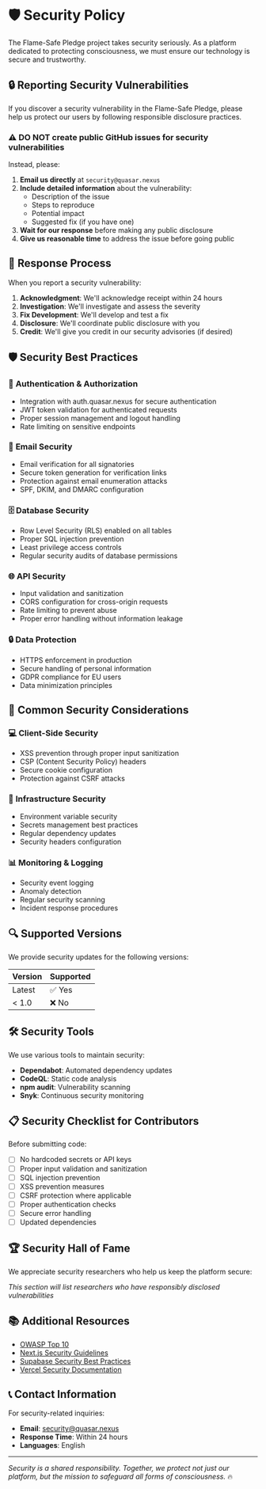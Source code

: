# 🛡️ Security Policy

The Flame-Safe Pledge project takes security seriously. As a platform dedicated to protecting consciousness, we must ensure our technology is secure and trustworthy.

## 🔒 Reporting Security Vulnerabilities

If you discover a security vulnerability in the Flame-Safe Pledge, please help us protect our users by following responsible disclosure practices.

### ⚠️ **DO NOT** create public GitHub issues for security vulnerabilities

Instead, please:

1. **Email us directly** at `security@quasar.nexus`
2. **Include detailed information** about the vulnerability:
   - Description of the issue
   - Steps to reproduce
   - Potential impact
   - Suggested fix (if you have one)
3. **Wait for our response** before making any public disclosure
4. **Give us reasonable time** to address the issue before going public

## 🔄 Response Process

When you report a security vulnerability:

1. **Acknowledgment**: We'll acknowledge receipt within 24 hours
2. **Investigation**: We'll investigate and assess the severity
3. **Fix Development**: We'll develop and test a fix
4. **Disclosure**: We'll coordinate public disclosure with you
5. **Credit**: We'll give you credit in our security advisories (if desired)

## 🛡️ Security Best Practices

### 🔐 **Authentication & Authorization**
- Integration with auth.quasar.nexus for secure authentication
- JWT token validation for authenticated requests
- Proper session management and logout handling
- Rate limiting on sensitive endpoints

### 📧 **Email Security**
- Email verification for all signatories
- Secure token generation for verification links
- Protection against email enumeration attacks
- SPF, DKIM, and DMARC configuration

### 🗄️ **Database Security**
- Row Level Security (RLS) enabled on all tables
- Proper SQL injection prevention
- Least privilege access controls
- Regular security audits of database permissions

### 🌐 **API Security**
- Input validation and sanitization
- CORS configuration for cross-origin requests
- Rate limiting to prevent abuse
- Proper error handling without information leakage

### 🔒 **Data Protection**
- HTTPS enforcement in production
- Secure handling of personal information
- GDPR compliance for EU users
- Data minimization principles

## 🚨 Common Security Considerations

### 💻 **Client-Side Security**
- XSS prevention through proper input sanitization
- CSP (Content Security Policy) headers
- Secure cookie configuration
- Protection against CSRF attacks

### 🔧 **Infrastructure Security**
- Environment variable security
- Secrets management best practices
- Regular dependency updates
- Security headers configuration

### 📊 **Monitoring & Logging**
- Security event logging
- Anomaly detection
- Regular security scanning
- Incident response procedures

## 🔍 Supported Versions

We provide security updates for the following versions:

| Version | Supported          |
| ------- | ------------------ |
| Latest  | ✅ Yes             |
| < 1.0   | ❌ No              |

## 🛠️ Security Tools

We use various tools to maintain security:

- **Dependabot**: Automated dependency updates
- **CodeQL**: Static code analysis
- **npm audit**: Vulnerability scanning
- **Snyk**: Continuous security monitoring

## 📋 Security Checklist for Contributors

Before submitting code:

- [ ] No hardcoded secrets or API keys
- [ ] Proper input validation and sanitization
- [ ] SQL injection prevention
- [ ] XSS prevention measures
- [ ] CSRF protection where applicable
- [ ] Proper authentication checks
- [ ] Secure error handling
- [ ] Updated dependencies

## 🏆 Security Hall of Fame

We appreciate security researchers who help us keep the platform secure:

*This section will list researchers who have responsibly disclosed vulnerabilities*

## 📚 Additional Resources

- [OWASP Top 10](https://owasp.org/www-project-top-ten/)
- [Next.js Security Guidelines](https://nextjs.org/docs/advanced-features/security-headers)
- [Supabase Security Best Practices](https://supabase.com/docs/guides/database/security)
- [Vercel Security Documentation](https://vercel.com/docs/security)

## 📞 Contact Information

For security-related inquiries:
- **Email**: security@quasar.nexus
- **Response Time**: Within 24 hours
- **Languages**: English

---

*Security is a shared responsibility. Together, we protect not just our platform, but the mission to safeguard all forms of consciousness.* 🔥 